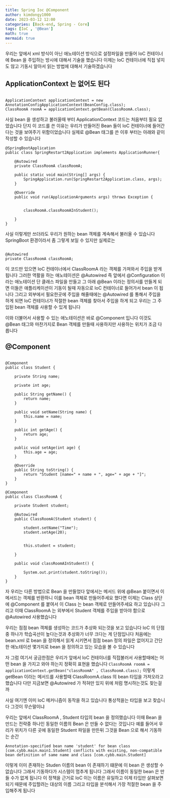 ```yaml
---
title: Spring Ioc @Component
author: kimdongy1000
date: 2023-03-12 12:00
categories: [Back-end, Spring - Core]
tags: [IoC , '@Bean']
math: true
mermaid: true
---
```


우리는 앞에서 xml 방식이 아닌 애노테이션 방식으로 설정파일을 만들어 IoC 컨테이너에 Bean 을 주입하는 방시에 대해서 기술을 했습니다 이제는 IoC 컨테이너에 직접 넣지도 않고 
기동시 알아서 읽는 방법에 대해서 기술하겠습니다 

## ApplicationContext 는 없어도 된다 

```

ApplicationContext applicationContext = new AnnotationConfigApplicationContext(BeanConfig.class);
ClassRoomA roomA = applicationContext.getBean(ClassRoomA.class);

```
사실 bean 을 생성하고 불러올때 부터 ApplicationContext 코드는 처음부터 필요 없었습니다 단지 이 코드를 쓴 이유는 우리가 만들어진 Bean 들이 IoC 컨테이너에 들어간다는 것을 보여주기 위함이었습니다 실제로 @Bean 태그를 쓴 이후 부터는 아래와 같이 작성할 수 있습니다 

```
@SpringBootApplication
public class SpringRestart2Application implements ApplicationRunner{
	
	@Autowired
	private ClassRoomA classRoomA;

	public static void main(String[] args) {
		SpringApplication.run(SpringRestart2Application.class, args);
	}

	@Override
	public void run(ApplicationArguments args) throws Exception {
		

		classRoomA.classRoomAInStudent();
				
	}
}

```
사실 이렇게만 쓰더라도 우리가 원하는 bean 객체를 계속해서 불러올 수 있습니다 SpringBoot 환경이라서 좀 그렇게 보일 수 있지만 실제로는 

```

@Autowired
private ClassRoomA classRoomA;

```
이 코드만 있으면 IoC 컨테이너에서 ClassRoomA 라는 객체를 가져와서 주입을 받게 됩니다 그러한 역활을 하는 애노테이션은 @Autowired
즉 앞에서 @Configuration 이라는 애노테이션 단 클래스 파일을 만들고 그 아래 @Bean 이라는 정의서를 만들게 되면 이들은 애플리케이션이 기동이 될때 자동으로 IoC 컨테이너로 들어가서 
bean 이 됩니다 그리고 외부에서 필요한곳에 주입을 해줄때에는 @Autowired 를 통해서 주입을 하게 되면 IoC 컨테이너가 적절한 bean 객체를 찾아서 주입을 하게 되고 
우리는 그 주입된 bean 객체를 사용할 수 있게 됩니다 

이와 더불어서 사용할 수 있는 애노테이션은 바로 @Component 입니다 이것도 @Bean 태그와 마찬가지로 Bean 객체를 만들때 사용하지만 사용하는 위치가 조금 다릅니다 

## @Component
```

@Component
public class Student {
	
	private String name;
	
	private int age;

	public String getName() {
		return name;
	}

	public void setName(String name) {
		this.name = name;
	}

	public int getAge() {
		return age;
	}

	public void setAge(int age) {
		this.age = age;
	}

	@Override
	public String toString() {
		return "Student [name=" + name + ", age=" + age + "]";
	}
}

```

```
@Component
public class ClassRoomA {
	
	private Student student;
	
	@Autowired
	public ClassRoomA(Student student) {
		
		student.setName("Time");
		student.setAge(20);
		
		
		this.student = student;
		
	}
	
	public void classRoomAInStudent() {
		
		System.out.print(student.toString());
	}
}
```

자 우리는 다른 방법으로 Bean 을 만들었다 앞에서는 메서드 위에 @Bean 붙이면서 이 메서드는 객체를 반환하니 이를 bean 객체로 만들어주세요 했다면 이제는 Class 상단에 @Component 를 붙여서 이 Class 는 bean 객체로 만들어주세요 하고 있습니다 그리고 이때 ClassRoomA 는 외부에서 Student 객체를 주입을 받아야 함으로 @Autowired 사용했습니다 

우리는 점점 bean 객체를 생성하는 코드가 추상화 되는것을 보고 있습니다 IoC 의 단점중 하나가 학습곡선이 높다는것과 추상화가 너무 크다는 게 단점입니다 처음에는 bean.xml 로 bean 을 정의해서 읽게 시키면서 점점 bean 정의 파일은 없어지고 간단한 애노테이션 몇가지로 bean 을 정의하고 있는 모습을 볼 수 있습니다 

자 그럼 여기서 궁금한점은 우리가 앞에서 IoC 컨테이너를 직접불러서 사용할때에는 어떤 bean 을 가지고 와야 하는지 정확히 표현을 했습니다 
`ClassRoomA roomA = applicationContext.getBean("classRoomA" , ClassRoomA.class);` 이렇게 getBean 이라는 메서드를 사용할때 ClassRoomA.class 의 bean 타입을 가져오라고 했습니다 
다만 지금보면 @Autowired 가 적혀만 있지 위에 처럼 명시하는것도 찾는걸까 

사실 여기엔 이미 IoC 메커니즘이 동작을 하고 있습니다 통상적을는 타입을 보고 찾습니다 그것이 무슨말이냐 

우리는 앞에서 ClassRoomA , Student 타입의 bean 을 정의했습니다 이때 Bean 을 만드는 전략중 하나인 동일한 이름의 Bean 은 만들 수 없다는 것입니다 예를 들어서 우리가 위치가 다른 곳에 동일한 Student 파일을 만든뒤 그것을 Bean 으로 해서 기동하는 순간

```
Annotation-specified bean name 'student' for bean class [com.cybb.main.main1.Student] conflicts with existing, non-compatible bean definition of same name and class [com.cybb.main.Student]

```

이렇게 이미 존재하는 Studen 이름의 bean 이 존재하기 떄문에 이 bean 은 생성할 수 없습니다 그래서 기동하다가 시스템이 멈추게 됩니다 그래서 이름이 동일한 bean 은 만들 수가 없게 됩니다 
이 정책을 근거로 IoC 이는 이름은 유일하고 이제 타입만 살펴보면 되기 때문에 주입할려는 대상의 이름 그리고 타입을 분석해서 가장 적절한 bean 을 주입해주게 됩니다